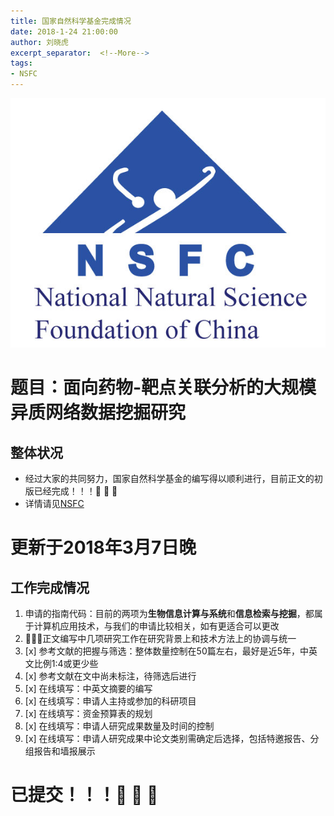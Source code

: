 ```yaml
---
title: 国家自然科学基金完成情况
date: 2018-1-24 21:00:00
author: 刘晓虎
excerpt_separator:  <!--More-->
tags:
- NSFC
---
```


![](https://raw.githubusercontent.com/nkiip/nkiip.github.com/master/raw/20180124/NSFC.png)

# 题目：面向药物-靶点关联分析的大规模异质网络数据挖掘研究

## 整体状况

* 经过大家的共同努力，国家自然科学基金的编写得以顺利进行，目前正文的初版已经完成！！！:clap: :clap: :clap:
* 详情请见[NSFC](https://raw.githubusercontent.com/nkiip/iNSFC/master/main.pdf)

# 更新于2018年3月7日晚

## 工作完成情况

1. 申请的指南代码：目前的两项为**生物信息计算与系统**和**信息检索与挖掘**，都属于计算机应用技术，与我们的申请比较相关，如有更适合可以更改
2. :key::key::key:正文编写中几项研究工作在研究背景上和技术方法上的协调与统一
3. [x] 参考文献的把握与筛选：整体数量控制在50篇左右，最好是近5年，中英文比例1:4或更少些
4. [x] 参考文献在文中尚未标注，待筛选后进行
5. [x] 在线填写：中英文摘要的编写
6. [x] 在线填写：申请人主持或参加的科研项目
7. [x] 在线填写：资金预算表的规划
8. [x] 在线填写：申请人研究成果数量及时间的控制
9. [x] 在线填写：申请人研究成果中论文类别需确定后选择，包括特邀报告、分组报告和墙报展示

# 已提交！！！:clap: :clap: :clap:
